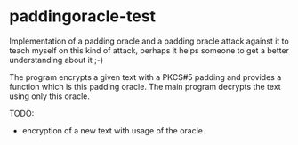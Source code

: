 paddingoracle-test
==================

Implementation of a padding oracle and a padding oracle attack against
it to teach myself on this kind of attack, perhaps it helps someone to
get a better understanding about it ;-)

The program encrypts a given text with a PKCS#5 padding and provides a
function which is this padding oracle. The main program decrypts the
text using only this oracle.

TODO:
- encryption of a new text with usage of the oracle.